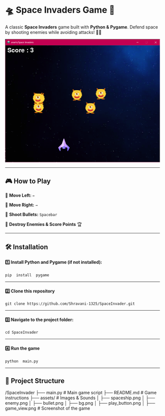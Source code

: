 
#  🛸 Space Invaders Game 🚀

  

A classic **Space Invaders** game built with **Python & Pygame**. Defend space by shooting enemies while avoiding attacks! 🌌✨

  

![Game Screenshot](assets/game_view.png)

  

---

##  🎮 **How to Play**

🔹 **Move Left:**  `←`

🔹 **Move Right:**  `→`

🔹 **Shoot Bullets:**  `Spacebar`

🔹 **Destroy Enemies & Score Points** 🏆

---

##  🛠️ **Installation**

#### 1️⃣ Install **Python** and **Pygame** (if not installed):

```
pip  install  pygame
```
---
 #### 2️⃣ Clone this repository
```
git clone https://github.com/Shravani-1325/SpaceInvader.git
```
--- 
 #### 3️⃣ Navigate to the project folder:
```
cd SpaceInvader
```
---
#### 4️⃣ Run the game

```
python  main.py
```
---
## 📂 **Project Structure**
/SpaceInvader
  ├── main.py          # Main game script
  ├── README.md        # Game instructions
  ├── assets/          # Images & Sounds
  │   ├── spaceship.png
  │   ├── enemy.png
  │   ├── bullet.png
  │   ├── bg.png
  │   ├── play_button.png
  │   ├── game_view.png  # Screenshot of the game
